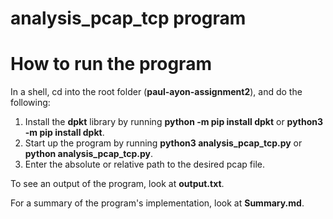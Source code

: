 # analysis_pcap_tcp program

# How to run the program

In a shell, cd into the root folder (**paul-ayon-assignment2**), and do the following:

1. Install the **dpkt** library by running **python -m pip install dpkt** or **python3 -m pip install dpkt**.
2. Start up the program by running **python3 analysis_pcap_tcp.py** or **python analysis_pcap_tcp.py**.
3. Enter the absolute or relative path to the desired pcap file.

To see an output of the program, look at **output.txt**.

For a summary of the program's implementation, look at **Summary.md**.
